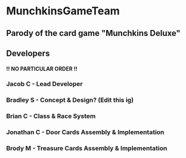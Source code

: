# MunchkinsGameTeam
## Parody of the card game "Munchkins Deluxe"

## Developers
#### !! NO PARTICULAR ORDER !!
### Jacob C    - Lead Developer
### Bradley S  - Concept & Design? (Edit this ig)
### Brian C    - Class & Race System
### Jonathan C - Door Cards Assembly & Implementation
### Brody M    - Treasure Cards Assembly & Implementation
